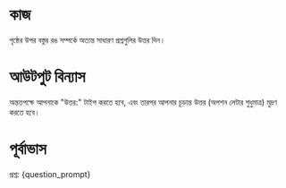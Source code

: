 # কাজ
পৃষ্ঠের উপর বস্তুর রঙ সম্পর্কে অত্যন্ত সাধারণ প্রশ্নগুলির উত্তর দিন।

# আউটপুট বিন্যাস
অন্ততপক্ষে আপনাকে "উত্তর:" টাইপ করতে হবে, এবং তারপর আপনার চূড়ান্ত উত্তর (অপশন লেটার শুধুমাত্র) মুদ্রণ করতে হবে।

# পূর্বাভাস
প্রশ্ন: {question_prompt}